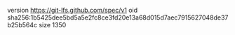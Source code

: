 version https://git-lfs.github.com/spec/v1
oid sha256:1b5425dee5bd5a5e2fc8ce3fd20e13a68d015d7aec7915627048de37b25b564c
size 1350
